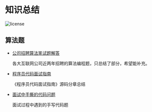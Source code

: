 # 知识总结

![license](https://img.shields.io/github/license/mashape/apistatus.svg)

## 算法题

- [公司招聘算法笔试题解答](https://github.com/LyricYang/Internet-Recruiting-Algorithm-Problems/blob/master/InternetRecruitingAlgorithmProblems/Readme.md)

  各大互联网公司近两年招聘的算法编程题，只总结了部分，希望能补充。

- [程序员代码面试指南](https://github.com/LyricYang/Internet-Recruiting-Algorithm-Problems/blob/master/CodeInterviewGuide/README.md)

  《程序员代码面试指南》源码分章总结

- [面试中手撕的代码问题](https://github.com/LyricYang/Internet-Recruiting-Algorithm-Problems/blob/master/INTERVIEW/Interview.md)

  面试过程中遇到的手写代码题


